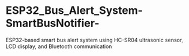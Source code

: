 # ESP32_Bus_Alert_System-SmartBusNotifier-
ESP32-based smart bus alert system using HC-SR04 ultrasonic sensor, LCD display, and Bluetooth communication
